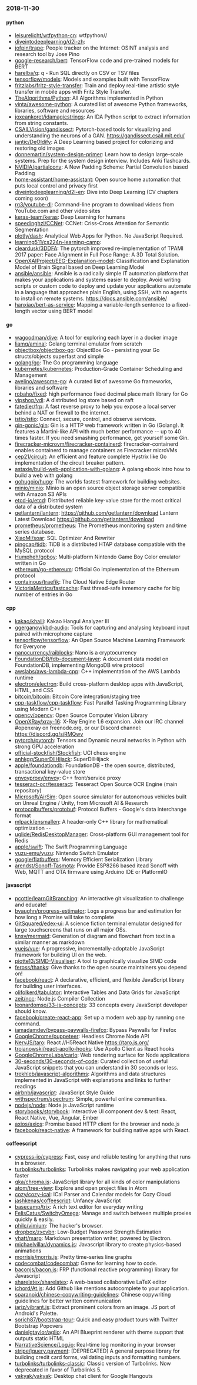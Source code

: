 ### 2018-11-30

#### python
* [leisurelicht/wtfpython-cn](https://github.com/leisurelicht/wtfpython-cn): wtfpython// 
* [diveintodeeplearning/d2l-zh](https://github.com/diveintodeeplearning/d2l-zh): 
* [jofpin/trape](https://github.com/jofpin/trape): People tracker on the Internet: OSINT analysis and research tool by Jose Pino
* [google-research/bert](https://github.com/google-research/bert): TensorFlow code and pre-trained models for BERT
* [harelba/q](https://github.com/harelba/q): q - Run SQL directly on CSV or TSV files
* [tensorflow/models](https://github.com/tensorflow/models): Models and examples built with TensorFlow
* [fritzlabs/fritz-style-transfer](https://github.com/fritzlabs/fritz-style-transfer): Train and deploy real-time artistic style transfer in mobile apps with Fritz Style Transfer.
* [TheAlgorithms/Python](https://github.com/TheAlgorithms/Python): All Algorithms implemented in Python
* [vinta/awesome-python](https://github.com/vinta/awesome-python): A curated list of awesome Python frameworks, libraries, software and resources
* [joxeankoret/idamagicstrings](https://github.com/joxeankoret/idamagicstrings): An IDA Python script to extract information from string constants.
* [CSAILVision/gandissect](https://github.com/CSAILVision/gandissect): Pytorch-based tools for visualizing and understanding the neurons of a GAN. https://gandissect.csail.mit.edu/
* [jantic/DeOldify](https://github.com/jantic/DeOldify): A Deep Learning based project for colorizing and restoring old images
* [donnemartin/system-design-primer](https://github.com/donnemartin/system-design-primer): Learn how to design large-scale systems. Prep for the system design interview. Includes Anki flashcards.
* [NVIDIA/partialconv](https://github.com/NVIDIA/partialconv): A New Padding Scheme: Partial Convolution based Padding
* [home-assistant/home-assistant](https://github.com/home-assistant/home-assistant):  Open source home automation that puts local control and privacy first
* [diveintodeeplearning/d2l-en](https://github.com/diveintodeeplearning/d2l-en): Dive into Deep Learning (CV chapters coming soon)
* [rg3/youtube-dl](https://github.com/rg3/youtube-dl): Command-line program to download videos from YouTube.com and other video sites
* [keras-team/keras](https://github.com/keras-team/keras): Deep Learning for humans
* [speedinghzl/CCNet](https://github.com/speedinghzl/CCNet): CCNet: Criss-Cross Attention for Semantic Segmentation
* [plotly/dash](https://github.com/plotly/dash): Analytical Web Apps for Python. No JavaScript Required.
* [learning511/cs224n-learning-camp](https://github.com/learning511/cs224n-learning-camp): 
* [cleardusk/3DDFA](https://github.com/cleardusk/3DDFA): The pytorch improved re-implementation of TPAMI 2017 paper: Face Alignment in Full Pose Range: A 3D Total Solution.
* [OpenXAIProject/EEG-Explanation-model](https://github.com/OpenXAIProject/EEG-Explanation-model): Classification and Explanation Model of Brain Signal based on Deep Learning Model
* [ansible/ansible](https://github.com/ansible/ansible): Ansible is a radically simple IT automation platform that makes your applications and systems easier to deploy. Avoid writing scripts or custom code to deploy and update your applications  automate in a language that approaches plain English, using SSH, with no agents to install on remote systems. https://docs.ansible.com/ansible/
* [hanxiao/bert-as-service](https://github.com/hanxiao/bert-as-service): Mapping a variable-length sentence to a fixed-length vector using BERT model

#### go
* [wagoodman/dive](https://github.com/wagoodman/dive): A tool for exploring each layer in a docker image
* [liamg/aminal](https://github.com/liamg/aminal): Golang terminal emulator from scratch
* [objectbox/objectbox-go](https://github.com/objectbox/objectbox-go): ObjectBox Go - persisting your Go structs/objects superfast and simple
* [golang/go](https://github.com/golang/go): The Go programming language
* [kubernetes/kubernetes](https://github.com/kubernetes/kubernetes): Production-Grade Container Scheduling and Management
* [avelino/awesome-go](https://github.com/avelino/awesome-go): A curated list of awesome Go frameworks, libraries and software
* [robaho/fixed](https://github.com/robaho/fixed): high performance fixed decimal place math library for Go
* [vipshop/vdl](https://github.com/vipshop/vdl): A distributed log store based on raft
* [fatedier/frp](https://github.com/fatedier/frp): A fast reverse proxy to help you expose a local server behind a NAT or firewall to the internet.
* [istio/istio](https://github.com/istio/istio): Connect, secure, control, and observe services.
* [gin-gonic/gin](https://github.com/gin-gonic/gin): Gin is a HTTP web framework written in Go (Golang). It features a Martini-like API with much better performance -- up to 40 times faster. If you need smashing performance, get yourself some Gin.
* [firecracker-microvm/firecracker-containerd](https://github.com/firecracker-microvm/firecracker-containerd): firecracker-containerd enables containerd to manage containers as Firecracker microVMs
* [cep21/circuit](https://github.com/cep21/circuit): An efficient and feature complete Hystrix like Go implementation of the circuit breaker pattern.
* [astaxie/build-web-application-with-golang](https://github.com/astaxie/build-web-application-with-golang): A golang ebook intro how to build a web with golang
* [gohugoio/hugo](https://github.com/gohugoio/hugo): The worlds fastest framework for building websites.
* [minio/minio](https://github.com/minio/minio): Minio is an open source object storage server compatible with Amazon S3 APIs
* [etcd-io/etcd](https://github.com/etcd-io/etcd): Distributed reliable key-value store for the most critical data of a distributed system
* [getlantern/lantern](https://github.com/getlantern/lantern):  https://github.com/getlantern/download  Lantern Latest Download https://github.com/getlantern/download 
* [prometheus/prometheus](https://github.com/prometheus/prometheus): The Prometheus monitoring system and time series database.
* [XiaoMi/soar](https://github.com/XiaoMi/soar): SQL Optimizer And Rewriter
* [pingcap/tidb](https://github.com/pingcap/tidb): TiDB is a distributed HTAP database compatible with the MySQL protocol
* [Humpheh/goboy](https://github.com/Humpheh/goboy): Multi-platform Nintendo Game Boy Color emulator written in Go
* [ethereum/go-ethereum](https://github.com/ethereum/go-ethereum): Official Go implementation of the Ethereum protocol
* [containous/traefik](https://github.com/containous/traefik): The Cloud Native Edge Router
* [VictoriaMetrics/fastcache](https://github.com/VictoriaMetrics/fastcache): Fast thread-safe inmemory cache for big number of entries in Go

#### cpp
* [kakao/khaiii](https://github.com/kakao/khaiii): Kakao Hangul Analyzer III
* [ggerganov/kbd-audio](https://github.com/ggerganov/kbd-audio): Tools for capturing and analysing keyboard input paired with microphone capture
* [tensorflow/tensorflow](https://github.com/tensorflow/tensorflow): An Open Source Machine Learning Framework for Everyone
* [nanocurrency/raiblocks](https://github.com/nanocurrency/raiblocks): Nano is a cryptocurrency
* [FoundationDB/fdb-document-layer](https://github.com/FoundationDB/fdb-document-layer): A document data model on FoundationDB, implementing MongoDB wire protocol
* [awslabs/aws-lambda-cpp](https://github.com/awslabs/aws-lambda-cpp): C++ implementation of the AWS Lambda runtime
* [electron/electron](https://github.com/electron/electron): Build cross-platform desktop apps with JavaScript, HTML, and CSS
* [bitcoin/bitcoin](https://github.com/bitcoin/bitcoin): Bitcoin Core integration/staging tree
* [cpp-taskflow/cpp-taskflow](https://github.com/cpp-taskflow/cpp-taskflow): Fast Parallel Tasking Programming Library using Modern C++
* [opencv/opencv](https://github.com/opencv/opencv): Open Source Computer Vision Library
* [OpenXRay/xray-16](https://github.com/OpenXRay/xray-16): X-Ray Engine 1.6 expansion. Join our IRC channel #openxray on freenode.org, or our Discord channel: https://discord.gg/sjRMQwv
* [pytorch/pytorch](https://github.com/pytorch/pytorch): Tensors and Dynamic neural networks in Python with strong GPU acceleration
* [official-stockfish/Stockfish](https://github.com/official-stockfish/Stockfish): UCI chess engine
* [anhkgg/SuperDllHijack](https://github.com/anhkgg/SuperDllHijack): SuperDllHijack
* [apple/foundationdb](https://github.com/apple/foundationdb): FoundationDB - the open source, distributed, transactional key-value store
* [envoyproxy/envoy](https://github.com/envoyproxy/envoy): C++ front/service proxy
* [tesseract-ocr/tesseract](https://github.com/tesseract-ocr/tesseract): Tesseract Open Source OCR Engine (main repository)
* [Microsoft/AirSim](https://github.com/Microsoft/AirSim): Open source simulator for autonomous vehicles built on Unreal Engine / Unity, from Microsoft AI & Research
* [protocolbuffers/protobuf](https://github.com/protocolbuffers/protobuf): Protocol Buffers - Google's data interchange format
* [mlpack/ensmallen](https://github.com/mlpack/ensmallen): A header-only C++ library for mathematical optimization --
* [uglide/RedisDesktopManager](https://github.com/uglide/RedisDesktopManager):  Cross-platform GUI management tool for Redis
* [apple/swift](https://github.com/apple/swift): The Swift Programming Language
* [yuzu-emu/yuzu](https://github.com/yuzu-emu/yuzu): Nintendo Switch Emulator
* [google/flatbuffers](https://github.com/google/flatbuffers): Memory Efficient Serialization Library
* [arendst/Sonoff-Tasmota](https://github.com/arendst/Sonoff-Tasmota): Provide ESP8266 based itead Sonoff with Web, MQTT and OTA firmware using Arduino IDE or PlatformIO

#### javascript
* [pcottle/learnGitBranching](https://github.com/pcottle/learnGitBranching): An interactive git visualization to challenge and educate!
* [bvaughn/progress-estimator](https://github.com/bvaughn/progress-estimator): Logs a progress bar and estimation for how long a Promise will take to complete
* [GitSquared/edex-ui](https://github.com/GitSquared/edex-ui): A science fiction terminal emulator designed for large touchscreens that runs on all major OSs.
* [knsv/mermaid](https://github.com/knsv/mermaid): Generation of diagram and flowchart from text in a similar manner as markdown
* [vuejs/vue](https://github.com/vuejs/vue):  A progressive, incrementally-adoptable JavaScript framework for building UI on the web.
* [piotte13/SIMD-Visualiser](https://github.com/piotte13/SIMD-Visualiser): A tool to graphically visualize SIMD code
* [feross/thanks](https://github.com/feross/thanks):  Give thanks to the open source maintainers you depend on! 
* [facebook/react](https://github.com/facebook/react): A declarative, efficient, and flexible JavaScript library for building user interfaces.
* [olifolkerd/tabulator](https://github.com/olifolkerd/tabulator): Interactive Tables and Data Grids for JavaScript
* [zeit/ncc](https://github.com/zeit/ncc): Node.js Compiler Collection
* [leonardomso/33-js-concepts](https://github.com/leonardomso/33-js-concepts):  33 concepts every JavaScript developer should know.
* [facebook/create-react-app](https://github.com/facebook/create-react-app): Set up a modern web app by running one command.
* [iamadamdev/bypass-paywalls-firefox](https://github.com/iamadamdev/bypass-paywalls-firefox): Bypass Paywalls for Firefox
* [GoogleChrome/puppeteer](https://github.com/GoogleChrome/puppeteer): Headless Chrome Node API
* [NervJS/taro](https://github.com/NervJS/taro):  React //H5React Native  https://taro.js.org/
* [trojanowski/react-apollo-hooks](https://github.com/trojanowski/react-apollo-hooks): Use Apollo Client as React hooks
* [GoogleChromeLabs/carlo](https://github.com/GoogleChromeLabs/carlo): Web rendering surface for Node applications
* [30-seconds/30-seconds-of-code](https://github.com/30-seconds/30-seconds-of-code): Curated collection of useful JavaScript snippets that you can understand in 30 seconds or less.
* [trekhleb/javascript-algorithms](https://github.com/trekhleb/javascript-algorithms):  Algorithms and data structures implemented in JavaScript with explanations and links to further readings
* [airbnb/javascript](https://github.com/airbnb/javascript): JavaScript Style Guide
* [withspectrum/spectrum](https://github.com/withspectrum/spectrum): Simple, powerful online communities.
* [nodejs/node](https://github.com/nodejs/node): Node.js JavaScript runtime 
* [storybooks/storybook](https://github.com/storybooks/storybook): Interactive UI component dev & test: React, React Native, Vue, Angular, Ember
* [axios/axios](https://github.com/axios/axios): Promise based HTTP client for the browser and node.js
* [facebook/react-native](https://github.com/facebook/react-native): A framework for building native apps with React.

#### coffeescript
* [cypress-io/cypress](https://github.com/cypress-io/cypress): Fast, easy and reliable testing for anything that runs in a browser.
* [turbolinks/turbolinks](https://github.com/turbolinks/turbolinks): Turbolinks makes navigating your web application faster
* [gka/chroma.js](https://github.com/gka/chroma.js): JavaScript library for all kinds of color manipulations
* [atom/tree-view](https://github.com/atom/tree-view):  Explore and open project files in Atom
* [cozy/cozy-ical](https://github.com/cozy/cozy-ical): ICal Parser and Calendar models for Cozy Cloud
* [jashkenas/coffeescript](https://github.com/jashkenas/coffeescript): Unfancy JavaScript
* [basecamp/trix](https://github.com/basecamp/trix): A rich text editor for everyday writing
* [FelisCatus/SwitchyOmega](https://github.com/FelisCatus/SwitchyOmega): Manage and switch between multiple proxies quickly & easily.
* [philc/vimium](https://github.com/philc/vimium): The hacker's browser.
* [dropbox/zxcvbn](https://github.com/dropbox/zxcvbn): Low-Budget Password Strength Estimation
* [yhatt/marp](https://github.com/yhatt/marp): Markdown presentation writer, powered by Electron.
* [michaelvillar/dynamics.js](https://github.com/michaelvillar/dynamics.js): Javascript library to create physics-based animations
* [morrisjs/morris.js](https://github.com/morrisjs/morris.js): Pretty time-series line graphs
* [codecombat/codecombat](https://github.com/codecombat/codecombat): Game for learning how to code.
* [baconjs/bacon.js](https://github.com/baconjs/bacon.js): FRP (functional reactive programming) library for Javascript
* [sharelatex/sharelatex](https://github.com/sharelatex/sharelatex): A web-based collaborative LaTeX editor
* [ichord/At.js](https://github.com/ichord/At.js): Add Github like mentions autocomplete to your application.
* [sparanoid/chinese-copywriting-guidelines](https://github.com/sparanoid/chinese-copywriting-guidelines): Chinese copywriting guidelines for better written communication
* [jariz/vibrant.js](https://github.com/jariz/vibrant.js): Extract prominent colors from an image. JS port of Android's Palette.
* [sorich87/bootstrap-tour](https://github.com/sorich87/bootstrap-tour): Quick and easy product tours with Twitter Bootstrap Popovers
* [danielgtaylor/aglio](https://github.com/danielgtaylor/aglio): An API Blueprint renderer with theme support that outputs static HTML
* [NarrativeScience/Log.io](https://github.com/NarrativeScience/Log.io): Real-time log monitoring in your browser
* [stripe/jquery.payment](https://github.com/stripe/jquery.payment): [DEPRECATED] A general purpose library for building credit card forms, validating inputs and formatting numbers.
* [turbolinks/turbolinks-classic](https://github.com/turbolinks/turbolinks-classic): Classic version of Turbolinks. Now deprecated in favor of Turbolinks 5.
* [yakyak/yakyak](https://github.com/yakyak/yakyak): Desktop chat client for Google Hangouts
